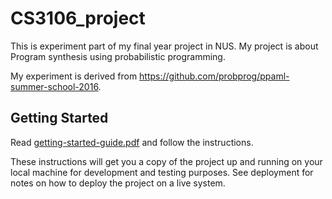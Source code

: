 # CS3106_project

This is experiment part of my final year project in NUS. My project is about Program synthesis using probabilistic programming. 

My experiment is derived from https://github.com/probprog/ppaml-summer-school-2016.

## Getting Started

Read [getting-started-guide.pdf](getting-started-guide.pdf) and follow the instructions.

These instructions will get you a copy of the project up and running on your local machine for development and testing purposes. See deployment for notes on how to deploy the project on a live system.

